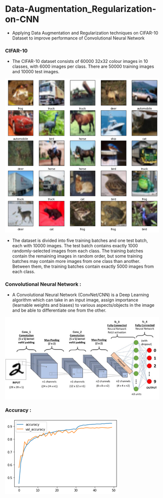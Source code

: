 # Data-Augmentation_Regularization-on-CNN
- Applying Data Augmentation and Regularization techniques on CIFAR-10 Dataset to improve performance of Convolutional Neural Network

### CIFAR-10
- The CIFAR-10 dataset consists of 60000 32x32 colour images in 10 classes, with 6000 images per class. There are 50000 training images and 10000 test images. 

![cifar10](./images/cifar10.png)

- The dataset is divided into five training batches and one test batch, each with 10000 images. The test batch contains exactly 1000 randomly-selected images from each class. The training batches contain the remaining images in random order, but some training batches may contain more images from one class than another. Between them, the training batches contain exactly 5000 images from each class.


### Convolutional Neural Network :
- A Convolutional Neural Network (ConvNet/CNN) is a Deep Learning algorithm which can take in an input image, assign importance (learnable weights and biases) to various aspects/objects in the image and be able to differentiate one from the other. 

![convnet](./images/convnet.jpeg)

### Accuracy :

![](./images/accuracy.png)